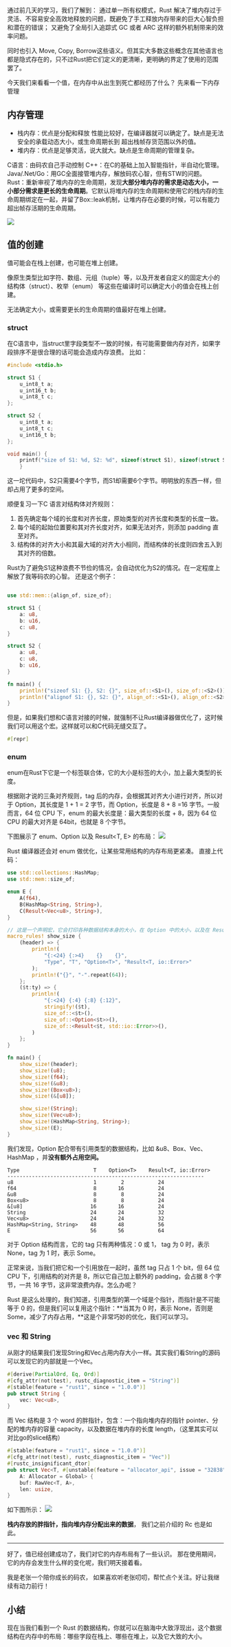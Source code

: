 通过前几天的学习，我们了解到：
通过单一所有权模式，Rust 解决了堆内存过于灵活、不容易安全高效地释放的问题，既避免了手工释放内存带来的巨大心智负担和潜在的错误；
又避免了全局引入追踪式 GC 或者 ARC 这样的额外机制带来的效率问题。

同时也引入 Move, Copy, Borrow这些语义。但其实大多数这些概念在其他语言也都是隐式存在的，只不过Rust把它们定义的更清晰，更明确的界定了使用的范围罢了。

今天我们来看看一个值，在内存中从出生到死亡都经历了什么？
先来看一下内存管理
## 内存管理
* 栈内存：优点是分配和释放 性能比较好，在编译器就可以确定了。缺点是无法安全的承载动态大小，或生命周期长到 超出栈帧存货范围以外的值。
* 堆内存：优点是足够灵活，说大就大。缺点是生命周期的管理复杂。

C语言：由码农自己手动控制
C++：在C的基础上加入智能指针，半自动化管理。
Java/.Net/Go：用GC全面接管堆内存，解放码农心智，但有STW的问题。
Rust：重新审视了堆内存的生命周期，发现**大部分堆内存的需求是动态大小，一小部分需求是更长的生命周期**。它默认将堆内存的生命周期和使用它的栈内存的生命周期绑定在一起，并留了Box::leak机制，让堆内存在必要的时候，可以有能力超出帧存活期的生命周期。

<img src="./day8_stack_heap.png">

## 值的创建
值可能会在栈上创建，也可能在堆上创建。  

像原生类型比如字符、数组、元组（tuple）等，以及开发者自定义的固定大小的结构体（struct）、枚举（enum） 等这些在编译时可以确定大小的值会在栈上创建。

无法确定大小，或需要更长的生命周期的值最好在堆上创建。

### struct
在C语言中，当struct里字段类型不一致的时候，有可能需要做内存对齐，如果字段排序不是很合理的话可能会造成内存浪费。
比如：
```C
#include <stdio.h>

struct S1 {
    u_int8_t a;
    u_int16_t b;
    u_int8_t c;
};

struct S2 {
    u_int8_t a;
    u_int8_t c;
    u_int16_t b;
};

void main() {
    printf("size of S1: %d, S2: %d", sizeof(struct S1), sizeof(struct S2));
    }
```
这一坨代码中，S2只需要4个字节，而S1却需要6个字节。明明放的东西一样，但却占用了更多的空间。

顺便复习一下C 语言对结构体对齐规则：
1. 首先确定每个域的长度和对齐长度，原始类型的对齐长度和类型的长度一致。
2. 每个域的起始位置要和其对齐长度对齐，如果无法对齐，则添加 padding 直至对齐。
3. 结构体的对齐大小和其最大域的对齐大小相同，而结构体的长度则四舍五入到其对齐的倍数。

Rust为了避免S1这种浪费不节俭的情况，会自动优化为S2的情况。在一定程度上解放了我等码农的心智。
还是这个例子：
```rust

use std::mem::{align_of, size_of};

struct S1 {
    a: u8,
    b: u16,
    c: u8,
}

struct S2 {
    a: u8,
    c: u8,
    b: u16,
}

fn main() {
    println!("sizeof S1: {}, S2: {}", size_of::<S1>(), size_of::<S2>());
    println!("alignof S1: {}, S2: {}", align_of::<S1>(), align_of::<S2>());
}
```
但是，如果我们想和C语言对接的时候，就强制不让Rust编译器做优化了，这时候我们可以用这个宏。这样就可以和C代码无缝交互了。
```rust
#[repr]
```

### enum
enum在Rust下它是一个标签联合体，它的大小是标签的大小，加上最大类型的长度。

根据刚才说的三条对齐规则，tag 后的内存，会根据其对齐大小进行对齐，所以对于 Option<u8>，其长度是 1 + 1 = 2 字节，而 Option<f64>，长度是 8 + 8 =16 字节。一般而言，64 位 CPU 下，enum 的最大长度是：最大类型的长度 + 8，因为 64 位 CPU 的最大对齐是 64bit，也就是 8 个字节。

下图展示了 enum、Option<T> 以及 Result<T, E> 的布局：
<img src="day8_enum.png">

Rust 编译器还会对 enum 做优化，让某些常用结构的内存布局更紧凑。
直接上代码：
```rust
use std::collections::HashMap;
use std::mem::size_of;

enum E {
    A(f64),
    B(HashMap<String, String>),
    C(Result<Vec<u8>, String>),
}

// 这是一个声明宏，它会打印各种数据结构本身的大小，在 Option 中的大小，以及在 Result 中的大小
macro_rules! show_size {
    (header) => {
        println!(
            "{:<24} {:>4}    {}    {}",
            "Type", "T", "Option<T>", "Result<T, io::Error>"
        );
        println!("{}", "-".repeat(64));
    };
    ($t:ty) => {
        println!(
            "{:<24} {:4} {:8} {:12}",
            stringify!($t),
            size_of::<$t>(),
            size_of::<Option<$t>>(),
            size_of::<Result<$t, std::io::Error>>(),
        )
    };
}

fn main() {
    show_size!(header);
    show_size!(u8);
    show_size!(f64);
    show_size!(&u8);
    show_size!(Box<u8>);
    show_size!(&[u8]);

    show_size!(String);
    show_size!(Vec<u8>);
    show_size!(HashMap<String, String>);
    show_size!(E);
}
```
我们发现，Option 配合带有引用类型的数据结构，比如 &u8、Box、Vec、HashMap ，并**没有额外占用空间。**

```
Type                        T    Option<T>    Result<T, io::Error>
----------------------------------------------------------------
u8                          1        2           24
f64                         8       16           24
&u8                         8        8           24
Box<u8>                     8        8           24
&[u8]                      16       16           24
String                     24       24           32
Vec<u8>                    24       24           32
HashMap<String, String>    48       48           56
E                          56       56           64
```

对于 Option 结构而言，它的 tag 只有两种情况：0 或 1， tag 为 0 时，表示 None，tag 为 1 时，表示 Some。

正常来说，当我们把它和一个引用放在一起时，虽然 tag 只占 1 个 bit，但 64 位 CPU 下，引用结构的对齐是 8，所以它自己加上额外的 padding，会占据 8 个字节，一共 16 字节，这非常浪费内存。怎么办呢？

Rust 是这么处理的，我们知道，引用类型的第一个域是个指针，而指针是不可能等于 0 的，但是我们可以复用这个指针：**当其为 0 时，表示 None，否则是 Some，减少了内存占用，**这是个非常巧妙的优化，我们可以学习。

### vec<T> 和 String
从刚才的结果我们发现String和Vec<u8>占用内存大小一样。其实我们看String的源码可以发现它的内部就是一个Vec<u8>。
```rust
#[derive(PartialOrd, Eq, Ord)]
#[cfg_attr(not(test), rustc_diagnostic_item = "String")]
#[stable(feature = "rust1", since = "1.0.0")]
pub struct String {
    vec: Vec<u8>,
}
```

而 Vec<T> 结构是 3 个 word 的胖指针，包含：一个指向堆内存的指针 pointer、分配的堆内存的容量 capacity，以及数据在堆内存的长度 length，（这里其实可以对比go的slice结构）
```rust
#[stable(feature = "rust1", since = "1.0.0")]
#[cfg_attr(not(test), rustc_diagnostic_item = "Vec")]
#[rustc_insignificant_dtor]
pub struct Vec<T, #[unstable(feature = "allocator_api", issue = "32838")] 
    A: Allocator = Global> {
    buf: RawVec<T, A>,
    len: usize,
}
```
如下图所示：
<img src="./day8_string_vec.png" ></img>


**栈内存放的胖指针，指向堆内存分配出来的数据**， 我们之前介绍的 Rc 也是如此。

---

好了，值已经创建成功了，我们对它的内存布局有了一些认识。
那在使用期间，它的内存会发生什么样的变化呢，我们明天接着看。

我是老张一个陪你成长的码农，
如果喜欢听老张叨叨，帮忙点个关注。好让我继续有动力前行！














## 小结
现在当我们看到一个 Rust 的数据结构，你就可以在脑海中大致浮现出，这个数据结构在内存中的布局：哪些字段在栈上、哪些在堆上，以及它大致的大小。
